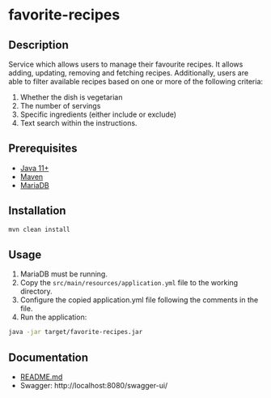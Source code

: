 # favorite-recipes

## Description

Service which allows users to manage their favourite recipes. It allows adding, updating, removing and fetching recipes.
Additionally, users are able to filter available recipes based on one or more of the following criteria:
1. Whether the dish is vegetarian
2. The number of servings
3. Specific ingredients (either include or exclude)
4. Text search within the instructions.

## Prerequisites

* [Java 11+](https://www.java.com/en/download/)
* [Maven](https://maven.apache.org/)
* [MariaDB](https://mariadb.org/)

## Installation

```bash
mvn clean install
```

## Usage

1. MariaDB must be running.
2. Copy the `src/main/resources/application.yml` file to the working directory.
3. Configure the copied application.yml file following the comments in the file.
4. Run the application:

```bash
java -jar target/favorite-recipes.jar
```

## Documentation

* [README.md](README.md)
* Swagger: http://localhost:8080/swagger-ui/
